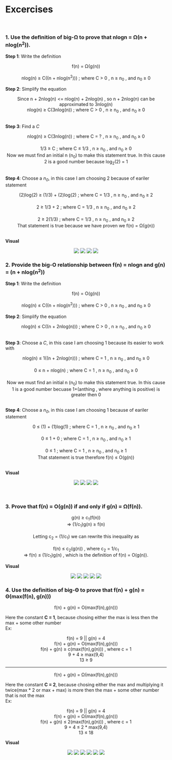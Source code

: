 # Excercises
<br>

### 1. Use the deﬁnition of big-Ω to prove that nlogn = Ω(n + nlog(n<sup>2</sup>)). 
<b>Step 1</b>: Write the definition<br>
<p align="center">
f(n) = Ω(g(n))<br><br>
nlog(n) &#8805; C((n + nlog(n<sup>2</sup>))) ; where C &#62; 0 , n &#8805; n<sub>0</sub> , and n<sub>0</sub> &#8805; 0
</p>

<b>Step 2</b>: Simplify the equation<br>
<p align="center">
Since n + 2nlog(n) <= nlog(n) + 2nlog(n) , so n + 2nlog(n) can be approximated to 3nlog(n)<br>
nlog(n) &#8805; C(3nlog(n)) ; where C &#62; 0 , n &#8805; n<sub>0</sub> , and n<sub>0</sub> &#8805; 0<br><br>
</p>

<b>Step 3</b>: Find a <i>C</i><br>
<p align="center">
nlog(n) &#8805; C(3nlog(n)) ; where C = ? , n &#8805; n<sub>0</sub> , and n<sub>0</sub> &#8805; 0<br><br>
1/3 &#8805; C ; where C &#8804; 1/3 , n &#8805; n<sub>0</sub> , and n<sub>0</sub> &#8805; 0<br>
Now we must find an initial n (n<sub>0</sub>) to make this statement true. In this cause 2 is a good number because log<sub>2</sub>(2) = 1<br><br>
</p>

<b>Step 4</b>: Choose a <i>n<sub>0</sub></i>, in this case I am choosing 2 because of eariler statement<br>
<p align="center">
(2)log(2) &#8805; (1/3) + (2)log(2) ; where C = 1/3 , n &#8805; n<sub>0</sub> , and n<sub>0</sub> &#8805; 2<br><br>
2 &#8805; 1/3 + 2 ; where C = 1/3 , n &#8805; n<sub>0</sub> , and n<sub>0</sub> &#8805; 2<br><br>
2 &#8805; 2(1/3) ; where C = 1/3 , n &#8805; n<sub>0</sub> , and n<sub>0</sub> &#8805; 2<br>That statement is true because we have proven we f(n) = &#937;(g(n))<br><br>

<b>Visual</b>
<p align="center">
  <img src="https://user-images.githubusercontent.com/13907836/52300498-d6cc4a80-293c-11e9-99b5-1d48405c5e54.png">
  <img src="https://user-images.githubusercontent.com/13907836/52300523-e481d000-293c-11e9-8210-6a8cf4c2fbec.png">
  <img src="https://user-images.githubusercontent.com/13907836/52300538-f499af80-293c-11e9-9750-26fabd0ee1d9.png">
  <img src="https://user-images.githubusercontent.com/13907836/52300563-02e7cb80-293d-11e9-850a-4b39491c6ab9.png">
</p>

### 2. Provide the big-O relationship between  f(n) = nlogn and g(n) = (n + nlog(n<sup>2</sup>))
<b>Step 1</b>: Write the definition<br>
<p align="center">
f(n) = O(g(n))<br><br>
nlog(n) &#8804; C((n + nlog(n<sup>2</sup>))) ; where C &#62; 0 , n &#8805; n<sub>0</sub> , and n<sub>0</sub> &#8805; 0
</p>

<b>Step 2</b>: Simplify the equation<br>
<p align="center">
nlog(n) &#8804; C((n + 2nlog(n))) ; where C &#62; 0 , n &#8805; n<sub>0</sub> , and n<sub>0</sub> &#8805; 0<br><br>
</p>

<b>Step 3</b>: Choose a <i>C</i>, in this case I am choosing 1 because its easier to work with<br>
<p align="center">
nlog(n) &#8804; 1((n + 2nlog(n))) ; where C = 1 , n &#8805; n<sub>0</sub> , and n<sub>0</sub> &#8805; 0<br><br>
0 &#8804; n + nlog(n) ; where C = 1 , n &#8805; n<sub>0</sub> , and n<sub>0</sub> &#8805; 0<br><br>
Now we must find an initial n (n<sub>0</sub>) to make this statement true. In this cause 1 is a good number becuase 1+(anthing , where anything is positive) is greater then 0<br><br>
</p>

<b>Step 4</b>: Choose a <i>n<sub>0</sub></i>, in this case I am choosing 1 because of eariler statement<br>
<p align="center">
0 &#8804; (1) + (1)log(1) ; where C = 1 , n &#8805; n<sub>0</sub> , and n<sub>0</sub> &#8805; 1<br><br>
0 &#8804; 1 + 0 ; where C = 1 , n &#8805; n<sub>0</sub> , and n<sub>0</sub> &#8805; 1<br><br>
0 &#8804; 1 ; where C = 1 , n &#8805; n<sub>0</sub> , and n<sub>0</sub> &#8805; 1<br>That statement is true therefore f(n) &#8804; O(g(n))<br><br>
</p>
<b>Visual</b>
<p align="center">
  <img src="https://user-images.githubusercontent.com/13907836/52298656-50ae0500-2938-11e9-9b77-c1d3fb663b4e.png">
  <img src="https://user-images.githubusercontent.com/13907836/52298712-7e934980-2938-11e9-8a71-4692dbd38e3f.png">
  <img src="https://user-images.githubusercontent.com/13907836/52298790-a8e50700-2938-11e9-8d9d-14f214dda186.png">
  <img src="https://user-images.githubusercontent.com/13907836/52298941-1729c980-2939-11e9-9ffc-bd579185ec97.png">
</p>

<br>

### 3. Prove that f(n) = O(g(n)) if and only if g(n) = Ω(f(n)).<br>
<p align="center">
g(n) &#8805; c<sub>1</sub>(f(n))<br>
=> (1/c<sub>1</sub>)g(n) &#8805; f(n)<br>
<br>
Letting c<sub>2</sub> = (1/c<sub>1</sub>) we can rewrite this inequality as <br><br>
f(n) &#8804; c<sub>2</sub>(g(n)) , where c<sub>2</sub> = 1/c<sub>1</sub><br>
=> f(n) &#8804; (1/c<sub>1</sub>)g(n) , which is the definition of f(n) = O(g(n)).
</p>
<b>Visual</b>
<p align="center">
  <img src="https://user-images.githubusercontent.com/13907836/52322194-04d97b00-298d-11e9-940e-2d62b87acbe3.png">
  <img src="https://user-images.githubusercontent.com/13907836/52322221-220e4980-298d-11e9-8a89-bf56c734e6bd.png">
  <img src="https://user-images.githubusercontent.com/13907836/52322276-54b84200-298d-11e9-823b-26a9981a6053.png">
  <img src="https://user-images.githubusercontent.com/13907836/52322283-5f72d700-298d-11e9-814a-c6727f2b03ba.png">
  <img src="https://user-images.githubusercontent.com/13907836/52322775-35baaf80-298f-11e9-9ad8-20d598838ebf.png">
</p>

### 4. Use the definition of big-Θ to prove that f(n) + g(n) = Θ(max(f(n), g(n)))<br>
<p align="center">
f(n) + g(n) = O(max(f(n),g(n)))
</p>
Here the constant <b>C = 1</b>, because chosing either the max is less then the max + some other number<br>
Ex:<br>
<p align="center">
f(n) = 9 || g(n) = 4 <br>
f(n) + g(n) = O(max(f(n),g(n))) <br>
f(n) + g(n) &#8805; c(max(f(n),g(n))) , where c = 1 <br>
9 + 4 &#8805; max(9,4) <br>
13 &#8805; 9 <br>
</p>
<hr>
<p align="center">
f(n) + g(n) = Ω(max(f(n),g(n)))
</p>
Here the constant <b>C = 2</b>, because chosing either the max and multiplying it twice(max * 2 or max + max) is more then the max + some other number that is not the max<br>
Ex:<br>
<p align="center">
f(n) = 9 || g(n) = 4 <br>
f(n) + g(n) = Ω(max(f(n),g(n))) <br>
f(n) + g(n) &#8804; 2(max(f(n),g(n))) , where c = 1 <br>
9 + 4 &#8804; 2 * max(9,4) <br>
13 &#8804; 18 <br>
</p>

<b>Visual</b>
<p align="center">
  <img src="https://user-images.githubusercontent.com/13907836/52325751-10cc3980-299b-11e9-827e-645d5265d300.png">
  <img src="https://user-images.githubusercontent.com/13907836/52325762-1de92880-299b-11e9-8fcd-e6cdff039274.png">
  <img src="https://user-images.githubusercontent.com/13907836/52325771-27729080-299b-11e9-9eb6-1da682ae90ae.png">
  <img src="https://user-images.githubusercontent.com/13907836/52325856-74eefd80-299b-11e9-8010-bfc2bb5f085b.png">
  <img src="https://user-images.githubusercontent.com/13907836/52325798-3c4f2400-299b-11e9-8c22-8033716beb06.png">
  <img src="https://user-images.githubusercontent.com/13907836/52325808-453ff580-299b-11e9-8e7b-e3c52a50b09e.png">
</p>